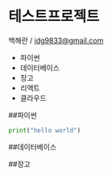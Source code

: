 # 테스트프로젝트

백해란 / idg9833@gmail.com

+ 파이썬
+ 데이터베이스
+ 장고
+ 리액트
+ 클라우드



##파이썬 

```python
print("hello world")
```

##데이터베이스

##장고